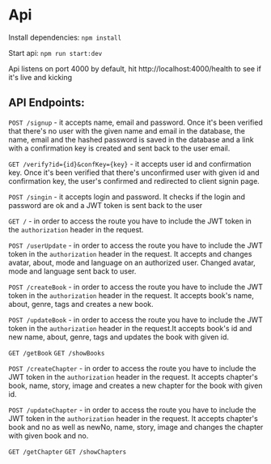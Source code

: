 # Api

Install dependencies: `npm install`

Start api: `npm run start:dev`

Api listens on port 4000 by default, hit http://localhost:4000/health to see if it's live and kicking

## API Endpoints:

`POST /signup` - it accepts name, email and password. Once it's been verified that there's no user with the given name and email in the database, the name, email and the hashed password is saved in the database and a link with a confirmation key is created and sent back to the user email.

`GET /verify?id={id}&confKey={key}` - it accepts user id and confirmation key. Once it's been verified that there's unconfirmed user with given id and confirmation key, the user's confirmed and redirected to client signin page.

`POST /singin` - it accepts login and password. It checks if the login and password are ok and a JWT token is sent back to the user

`GET /` - in order to access the route you have to include the JWT token in the `authorization` header in the request.

`POST /userUpdate` - in order to access the route you have to include the JWT token in the `authorization` header in the request. It accepts and changes avatar, about, mode and language on an authorized user. Changed avatar, mode and language sent back to user.



`POST /createBook` - in order to access the route you have to include the JWT token in the `authorization` header in the request. It accepts book's name, about, genre, tags and creates a new book.

`POST /updateBook` - in order to access the route you have to include the JWT token in the `authorization` header in the request.It accepts book's id and new name, about, genre, tags and updates the book with given id.

`GET /getBook`
`GET /showBooks`

`POST /createChapter` - in order to access the route you have to include the JWT token in the `authorization` header in the request. It accepts chapter's book, name, story, image and creates a new chapter for the book with given id.

`POST /updateChapter` - in order to access the route you have to include the JWT token in the `authorization` header in the request. It accepts chapter's book and no as well as newNo, name, story, image and changes the chapter with given book and no.

`GET /getChapter`
`GET /showChapters`
